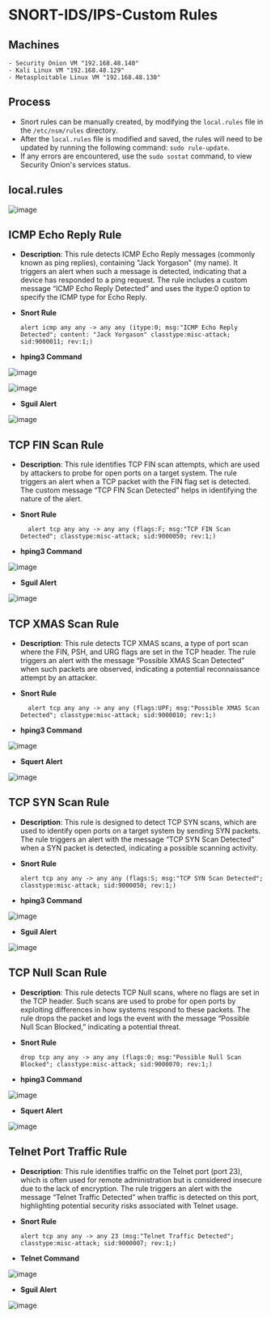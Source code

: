 # SNORT-IDS/IPS-Custom Rules

## Machines 
    - Security Onion VM "192.168.48.140"
    - Kali Linux VM "192.168.48.129"
    - Metasploitable Linux VM "192.168.48.130"


## Process
 - Snort rules can be manually created, by modifying the `local.rules` file in the `/etc/nsm/rules` directory.
 - After the `local.rules` file is modified and saved, the rules will need to be updated by running the following command: `sudo rule-update`.
 - If any errors are encountered, use the `sudo sostat` command, to view Security Onion's services status.

## local.rules

![image](https://github.com/user-attachments/assets/e740e261-740f-44b0-a4d8-bf0ac46a0698)


## ICMP Echo Reply Rule
- **Description**: This rule detects ICMP Echo Reply messages (commonly known as ping replies), containing "Jack Yorgason" (my name). It triggers an alert when such a message is detected, indicating that a device has responded to a ping request. The rule includes a custom message “ICMP Echo Reply Detected” and uses the itype:0 option to specify the ICMP type for Echo Reply.
  
- **Snort Rule**
  ```snort
  alert icmp any any -> any any (itype:0; msg:"ICMP Echo Reply Detected"; content: "Jack Yorgason" classtype:misc-attack; sid:9000011; rev:1;)
  
- **hping3 Command**

![image](https://github.com/user-attachments/assets/4eba27e6-424e-4bcf-817b-678d40f2bbff)

![image](https://github.com/user-attachments/assets/abdf9ee4-ba45-47dc-b679-6fec389049be)

  
- **Sguil Alert**

![image](https://github.com/user-attachments/assets/d202c9d7-881f-4248-b759-4bf993e2f0b3)


## TCP FIN Scan Rule

- **Description**: This rule identifies TCP FIN scan attempts, which are used by attackers to probe for open ports on a target system. The rule triggers an alert when a TCP packet with the FIN flag set is detected. The custom message “TCP FIN Scan Detected” helps in identifying the nature of the alert.
  
- **Snort Rule**
  ```snort
    alert tcp any any -> any any (flags:F; msg:"TCP FIN Scan Detected"; classtype:misc-attack; sid:9000050; rev:1;)
  
- **hping3 Command**

![image](https://github.com/user-attachments/assets/a1d02900-7643-4f64-b32e-af41a47b6c21)


- **Sguil Alert**

![image](https://github.com/user-attachments/assets/d329343f-c80c-460b-86db-1cc243329370)


## TCP XMAS Scan Rule

- **Description**: This rule detects TCP XMAS scans, a type of port scan where the FIN, PSH, and URG flags are set in the TCP header. The rule triggers an alert with the message “Possible XMAS Scan Detected” when such packets are observed, indicating a potential reconnaissance attempt by an attacker.

- **Snort Rule**
  ```snort
    alert tcp any any -> any any (flags:UPF; msg:"Possible XMAS Scan Detected"; classtype:misc-attack; sid:9000010; rev:1;)
  
- **hping3 Command**

![image](https://github.com/user-attachments/assets/960184b6-dfe7-491f-a1a5-1f171b0f2616)

  
- **Squert Alert**

![image](https://github.com/user-attachments/assets/c1bd2f1e-d3b6-4a97-8044-86a3fbba72a0)


## TCP SYN Scan Rule

- **Description**: This rule is designed to detect TCP SYN scans, which are used to identify open ports on a target system by sending SYN packets. The rule triggers an alert with the message “TCP SYN Scan Detected” when a SYN packet is detected, indicating a possible scanning activity.

- **Snort Rule**
  ```snort
  alert tcp any any -> any any (flags:S; msg:"TCP SYN Scan Detected"; classtype:misc-attack; sid:9000050; rev:1;)
  
- **hping3 Command**

![image](https://github.com/user-attachments/assets/c68075f0-ea74-4ad9-8e99-eec967d5d0c3)

  
- **Sguil Alert**

![image](https://github.com/user-attachments/assets/e08c1a20-20b1-4676-b32b-a9c0b43235d9)


## TCP Null Scan Rule

- **Description**: This rule detects TCP Null scans, where no flags are set in the TCP header. Such scans are used to probe for open ports by exploiting differences in how systems respond to these packets. The rule drops the packet and logs the event with the message “Possible Null Scan Blocked,” indicating a potential threat.

- **Snort Rule**
  ```snort
  drop tcp any any -> any any (flags:0; msg:"Possible Null Scan Blocked"; classtype:misc-attack; sid:9000070; rev:1;)
  
- **hping3 Command**

![image](https://github.com/user-attachments/assets/5546b732-9cfd-4dd7-a077-57cf1d2b5151)

  
- **Squert Alert**

![image](https://github.com/user-attachments/assets/4d75cd0b-f23e-46cb-9b41-5458f9d99a27)


## Telnet Port Traffic Rule

- **Description**: This rule identifies traffic on the Telnet port (port 23), which is often used for remote administration but is considered insecure due to the lack of encryption. The rule triggers an alert with the message “Telnet Traffic Detected” when traffic is detected on this port, highlighting potential security risks associated with Telnet usage.

- **Snort Rule**
  ```snort
  alert tcp any any -> any 23 (msg:"Telnet Traffic Detected"; classtype:misc-attack; sid:9000007; rev:1;)
  
- **Telnet Command**

![image](https://github.com/user-attachments/assets/b04f893e-dcad-4986-bb4b-70d6e554e2d6)

  
- **Sguil Alert**

![image](https://github.com/user-attachments/assets/32b1400e-f9f8-426f-a1b6-d5a25905a20a)





